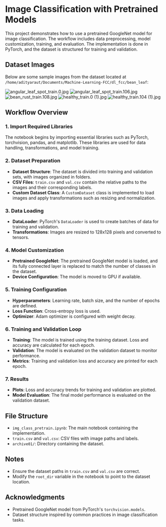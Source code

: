 # Image Classification with Pretrained Models

This project demonstrates how to use a pretrained GoogleNet model for image classification. The workflow includes data preprocessing, model customization, training, and evaluation. The implementation is done in PyTorch, and the dataset is structured for training and validation.

## Dataset Images

Below are some sample images from the dataset located at `/home/adityaraut/Documents/Machine-Learning-FCC/dl_fcc/bean_leaf`:

![angular_leaf_spot_train.0.jpg](bean_leaf/angular_leaf_spot_train.0.jpg)
![angular_leaf_spot_train.106.jpg](bean_leaf/angular_leaf_spot_train.106.jpg)
![bean_rust_train.108.jpg](bean_leaf/bean_rust_train.108.jpg)
![healthy_train.0 (1).jpg](bean_leaf/healthy_train.0%20(1).jpg)
![healthy_train.104 (1).jpg](bean_leaf/healthy_train.104%20(1).jpg)


## Workflow Overview

### 1. Import Required Libraries
The notebook begins by importing essential libraries such as PyTorch, torchvision, pandas, and matplotlib. These libraries are used for data handling, transformations, and model training.

### 2. Dataset Preparation
- **Dataset Structure**: The dataset is divided into training and validation sets, with images organized in folders.
- **CSV Files**: `train.csv` and `val.csv` contain the relative paths to the images and their corresponding labels.
- **Custom Dataset Class**: A `CustomDataset` class is implemented to load images and apply transformations such as resizing and normalization.

### 3. Data Loading
- **DataLoader**: PyTorch's `DataLoader` is used to create batches of data for training and validation.
- **Transformations**: Images are resized to 128x128 pixels and converted to tensors.

### 4. Model Customization
- **Pretrained GoogleNet**: The pretrained GoogleNet model is loaded, and its fully connected layer is replaced to match the number of classes in the dataset.
- **Device Configuration**: The model is moved to GPU if available.

### 5. Training Configuration
- **Hyperparameters**: Learning rate, batch size, and the number of epochs are defined.
- **Loss Function**: Cross-entropy loss is used.
- **Optimizer**: Adam optimizer is configured with weight decay.

### 6. Training and Validation Loop
- **Training**: The model is trained using the training dataset. Loss and accuracy are calculated for each epoch.
- **Validation**: The model is evaluated on the validation dataset to monitor performance.
- **Metrics**: Training and validation loss and accuracy are printed for each epoch.

### 7. Results
- **Plots**: Loss and accuracy trends for training and validation are plotted.
- **Model Evaluation**: The final model performance is evaluated on the validation dataset.

## File Structure
- `img_class_pretrain.ipynb`: The main notebook containing the implementation.
- `train.csv` and `val.csv`: CSV files with image paths and labels.
- `archive01/`: Directory containing the dataset.

## Notes
- Ensure the dataset paths in `train.csv` and `val.csv` are correct.
- Modify the `root_dir` variable in the notebook to point to the dataset location.

## Acknowledgments
- Pretrained GoogleNet model from PyTorch's `torchvision.models`.
- Dataset structure inspired by common practices in image classification tasks.

